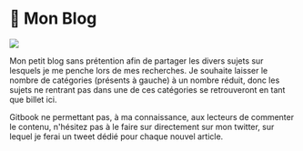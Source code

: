 # 💬 Mon Blog

![](../.gitbook/assets/write-g32799cabf\_1920.jpg)

Mon petit blog sans prétention afin de partager les divers sujets sur lesquels je me penche lors de mes recherches. Je souhaite laisser le nombre de catégories (présents à gauche) à un nombre réduit, donc les sujets ne rentrant pas dans une de ces catégories se retrouveront en tant que billet ici.

Gitbook ne permettant pas, à ma connaissance, aux lecteurs de commenter le contenu, n'hésitez pas à le faire sur directement sur mon twitter, sur lequel je ferai un tweet dédié pour chaque nouvel article.
